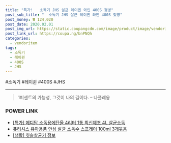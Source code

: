 ```yaml
--- 
title: "특가!   소독기 JHS 살균 레이퀸 와인 400S 젖병" 
post_sub_title: "  소독기 JHS 살균 레이퀸 와인 400S 젖병" 
post_money: ₩ 124,020 
post_date: 2020.02.01 
post_img_url: https://static.coupangcdn.com/image/product/image/vendoritem/2019/04/24/3019810522/1b96932f-0010-486a-bb72-ce1922d8b22a.jpg 
post_link_url: https://coupa.ng/bnPNQh 
categories: 
  - vendoritem 
tags: 
  - 소독기 
  - 레이퀸 
  - 400S 
  - JHS 
--- 
```

  #소독기 #레이퀸 #400S #JHS 
<hr> 

> 1퍼센트의 가능성, 그것이 나의 길이다. – 나폴레옹 


### POWER LINK

* <a href="https://blog.naver.com/santokki14/221791365200" target="_blank">[특가] 메디탑 소독용에탄올 4리터 1통 최신제조 4L 살균소독</a>
* <a href="https://blog.naver.com/fasyy4321/221789252849" target="_blank">퓨리셔스 유아용품 안심 살균 소독수 스프레이 100ml 3개묶음</a>
* <a href="https://blog.naver.com/sakai111/221762328136" target="_blank"> [생활] 칫솔살균기 정보 </a>
